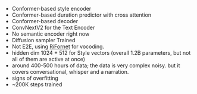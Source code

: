 - Conformer-based style encoder
- Conformer-based duration predictor with cross attention
- Conformer-based decoder
- ConvNextV2 for the Text Encoder
- No semantic encoder right now
- Diffusion sampler Trained
- Not E2E, using [RiFornet](https://github.com/Respaired/RiFornet_Vocoder) for vocoding.
- hidden dim 1024 + 512 for Style vectors (overall 1.2B parameters, but not all of them are active at once)
- around 400-500 hours of data; the data is very complex noisy. but it covers conversational, whisper and a narration.
- signs of overfitting
- ~200K steps trained
